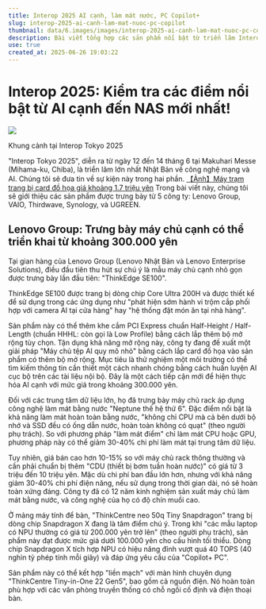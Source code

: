 ```yaml
---
title: Interop 2025 AI cạnh, làm mát nước, PC Copilot+
slug: interop-2025-ai-canh-lam-mat-nuoc-pc-copilot
thumbnail: data/6.images/images/interop-2025-ai-canh-lam-mat-nuoc-pc-copilot.webp
description: Bài viết tổng hợp các sản phẩm nổi bật từ triển lãm Interop Tokyo 2025, tập trung vào các giải pháp máy chủ cạnh AI, máy chủ làm mát bằng nước, và PC Copilot+ Snapdragon từ Lenovo.
use: true
created_at: 2025-06-26 19:03:22
---
```


# Interop 2025: Kiểm tra các điểm nổi bật từ AI cạnh đến NAS mới nhất!

![](/images/20250626-00000071-zdn_pc-000-1-view.webp)

Khung cảnh tại Interop Tokyo 2025

"Interop Tokyo 2025", diễn ra từ ngày 12 đến 14 tháng 6 tại Makuhari Messe (Mihama-ku, Chiba), là triển lãm lớn nhất Nhật Bản về công nghệ mạng và AI. Chúng tôi sẽ đưa tin về sự kiện này trong hai phần.
[【Ảnh】Máy trạm trang bị card đồ họa giá khoảng 1.7 triệu yên](https://image.itmedia.co.jp/l/im/pcuser/articles/2506/26/l_si7101-IPJ-13.jpg#utm_source=yahoo_v3&utm_medium=feed&utm_campaign=20250626-071&utm_term=zdn_pc-sci&utm_content=img)
Trong bài viết này, chúng tôi sẽ giới thiệu các sản phẩm được trưng bày từ 5 công ty: Lenovo Group, VAIO, Thirdwave, Synology, và UGREEN.

## Lenovo Group: Trưng bày máy chủ cạnh có thể triển khai từ khoảng 300.000 yên

Tại gian hàng của Lenovo Group (Lenovo Nhật Bản và Lenovo Enterprise Solutions), điều đầu tiên thu hút sự chú ý là mẫu máy chủ cạnh nhỏ gọn được trưng bày lần đầu tiên: "ThinkEdge SE100".

ThinkEdge SE100 được trang bị dòng chip Core Ultra 200H và được thiết kế để sử dụng trong các ứng dụng như "phát hiện sớm hành vi trộm cắp phối hợp với camera AI tại cửa hàng" hay "hệ thống đặt món ăn tại nhà hàng".

Sản phẩm này có thể thêm khe cắm PCI Express chuẩn Half-Height / Half-Length (chuẩn HHHL: còn gọi là Low Profile) bằng cách lắp thêm bộ mở rộng tùy chọn. Tận dụng khả năng mở rộng này, công ty đang đề xuất một giải pháp "Máy chủ tệp AI quy mô nhỏ" bằng cách lắp card đồ họa vào sản phẩm có thêm bộ mở rộng. Mục tiêu là thử nghiệm một môi trường có thể tìm kiếm thông tin cần thiết một cách nhanh chóng bằng cách huấn luyện AI cục bộ trên các tài liệu nội bộ. Đây là một cách tiếp cận mới để hiện thực hóa AI cạnh với mức giá trong khoảng 300.000 yên.

Đối với các trung tâm dữ liệu lớn, họ đã trưng bày máy chủ rack áp dụng công nghệ làm mát bằng nước "Neptune thế hệ thứ 6". Đặc điểm nổi bật là khả năng làm mát hoàn toàn bằng nước, "không chỉ CPU mà cả bên dưới bộ nhớ và SSD đều có ống dẫn nước, hoàn toàn không có quạt" (theo người phụ trách). So với phương pháp "làm mát điểm" chỉ làm mát CPU hoặc GPU, phương pháp này có thể giảm 30-40% chi phí làm mát tại trung tâm dữ liệu.

Tuy nhiên, giá bán cao hơn 10-15% so với máy chủ rack thông thường và cần phải chuẩn bị thêm "CDU (thiết bị bơm tuần hoàn nước)" có giá từ 3 triệu đến 10 triệu yên. Mặc dù chi phí ban đầu lớn hơn, nhưng với khả năng giảm 30-40% chi phí điện năng, nếu sử dụng trong thời gian dài, nó sẽ hoàn toàn xứng đáng. Công ty đã có 12 năm kinh nghiệm sản xuất máy chủ làm mát bằng nước, và công nghệ của họ có độ chín muồi cao.

Ở mảng máy tính để bàn, "ThinkCentre neo 50q Tiny Snapdragon" trang bị dòng chip Snapdragon X đang là tâm điểm chú ý. Trong khi "các mẫu laptop có NPU thường có giá từ 200.000 yên trở lên" (theo người phụ trách), sản phẩm này đạt được mức giá dưới 100.000 yên cho cấu hình tối thiểu. Dòng chip Snapdragon X tích hợp NPU có hiệu năng đỉnh vượt quá 40 TOPS (40 nghìn tỷ phép tính mỗi giây) và đáp ứng yêu cầu của "Copilot+ PC".

Sản phẩm này có thể kết hợp "liền mạch" với màn hình chuyên dụng "ThinkCentre Tiny-in-One 22 Gen5", bao gồm cả nguồn điện. Nó hoàn toàn phù hợp với các văn phòng truyền thống có chỗ ngồi cố định và điện thoại bàn.
